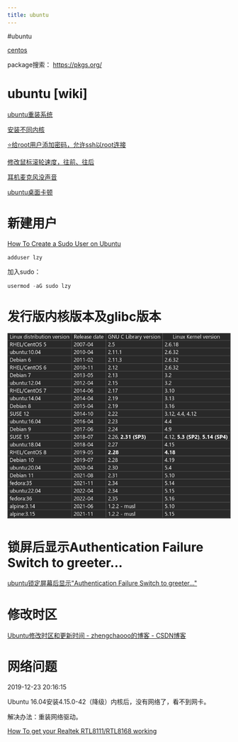```yaml
---
title: ubuntu
---
```


#ubuntu

[centos](centos.md)

package搜索： https://pkgs.org/

# ubuntu [wiki]

[ubuntu重装系统](../../../personal/ubuntu重装系统.md)

[安装不同内核](ubuntu/安装不同内核.md)

[⭐给root用户添加密码，允许ssh以root连接](ubuntu/给root用户添加密码，允许ssh以root连接.md)

[修改鼠标滚轮速度，往前、往后](ubuntu/修改鼠标滚轮速度，往前、往后%20d1403a1b24584cc1a1758c9c80378a39.md)

[耳机麦克风没声音](ubuntu/耳机麦克风没声音%2093ef3bf01a4b4a30b56dcd221f2a3618.md)

[ubuntu桌面卡顿](ubuntu/ubuntu桌面卡顿.md)

# 新建用户

[How To Create a Sudo User on Ubuntu](https://linuxize.com/post/how-to-create-a-sudo-user-on-ubuntu/)

```python
adduser lzy
```

加入sudo：

```c
usermod -aG sudo lzy
```

# 发行版内核版本及glibc版本

![Pasted image 20220210143050](assets/Pasted%20image%2020220210143050.png)

# 锁屏后显示Authentication Failure Switch to greeter...

[ubuntu锁定屏幕后显示"Authentication Failure Switch to greeter..."](https://www.jianshu.com/p/f54c1d84e70d)

# 修改时区

[Ubuntu修改时区和更新时间 - zhengchaooo的博客 - CSDN博客](https://blog.csdn.net/zhengchaooo/article/details/79500032)

# 网络问题

2019-12-23 20:16:15

Ubuntu 16.04安装4.15.0-42（降级）内核后，没有网络了，看不到网卡。

解决办法：重装网络驱动。

[How To get your Realtek RTL8111/RTL8168 working](https://unixblogger.com/how-to-get-your-realtek-rtl8111rtl8168-working-updated-guide/)